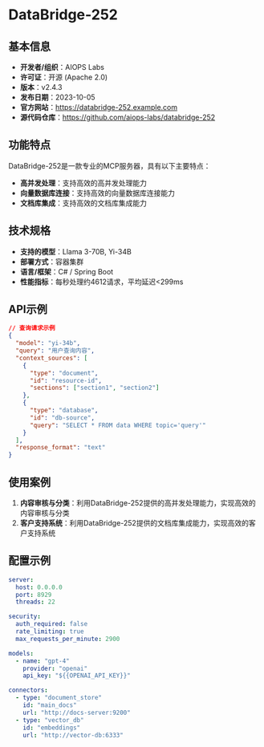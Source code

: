 # DataBridge-252

## 基本信息

- **开发者/组织**：AIOPS Labs
- **许可证**：开源 (Apache 2.0)
- **版本**：v2.4.3
- **发布日期**：2023-10-05
- **官方网站**：https://databridge-252.example.com
- **源代码仓库**：https://github.com/aiops-labs/databridge-252

## 功能特点

DataBridge-252是一款专业的MCP服务器，具有以下主要特点：

- **高并发处理**：支持高效的高并发处理能力
- **向量数据库连接**：支持高效的向量数据库连接能力
- **文档库集成**：支持高效的文档库集成能力


## 技术规格

- **支持的模型**：Llama 3-70B, Yi-34B
- **部署方式**：容器集群
- **语言/框架**：C# / Spring Boot
- **性能指标**：每秒处理约4612请求，平均延迟<299ms

## API示例

```json
// 查询请求示例
{
  "model": "yi-34b",
  "query": "用户查询内容",
  "context_sources": [
    {
      "type": "document",
      "id": "resource-id",
      "sections": ["section1", "section2"]
    },
    {
      "type": "database",
      "id": "db-source",
      "query": "SELECT * FROM data WHERE topic='query'"
    }
  ],
  "response_format": "text"
}
```

## 使用案例

1. **内容审核与分类**：利用DataBridge-252提供的高并发处理能力，实现高效的内容审核与分类
2. **客户支持系统**：利用DataBridge-252提供的文档库集成能力，实现高效的客户支持系统


## 配置示例

```yaml
server:
  host: 0.0.0.0
  port: 8929
  threads: 22

security:
  auth_required: false
  rate_limiting: true
  max_requests_per_minute: 2900

models:
  - name: "gpt-4"
    provider: "openai"
    api_key: "${{OPENAI_API_KEY}}"

connectors:
  - type: "document_store"
    id: "main_docs"
    url: "http://docs-server:9200"
  - type: "vector_db"
    id: "embeddings"
    url: "http://vector-db:6333"
```